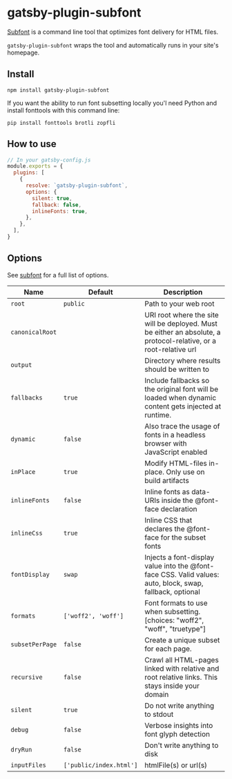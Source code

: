 # gatsby-plugin-subfont

[Subfont](https://github.com/Munter/subfont#readme) is a command line tool that optimizes font delivery for HTML files.

`gatsby-plugin-subfont` wraps the tool and automatically runs in your site's homepage.

## Install

`npm install gatsby-plugin-subfont`

If you want the ability to run font subsetting locally you'l need Python and install fonttools with this command line:

`pip install fonttools brotli zopfli`

## How to use

```javascript
// In your gatsby-config.js
module.exports = {
  plugins: [
    {
      resolve: `gatsby-plugin-subfont`,
      options: {
        silent: true,
        fallback: false,
        inlineFonts: true,
      },
    },
  ],
}
```

## Options

See [subfont](https://github.com/Munter/subfont/blob/4b5a59afd17008ca35b6c32b52e3e922159e22fc/lib/subfont.js#L10) for a full list of options.

| Name            | Default                 | Description                                                                                                       |
| --------------- | ----------------------- | ----------------------------------------------------------------------------------------------------------------- |
| `root`          | `public`                | Path to your web root                                                                                             |
| `canonicalRoot` |                         | URI root where the site will be deployed. Must be either an absolute, a protocol-relative, or a root-relative url |
| `output`        |                         | Directory where results should be written to                                                                      |  |  |
| `fallbacks`     | `true`                  | Include fallbacks so the original font will be loaded when dynamic content gets injected at runtime.              |
| `dynamic`       | `false`                 | Also trace the usage of fonts in a headless browser with JavaScript enabled                                       |
| `inPlace`       | `true`                  | Modify HTML-files in-place. Only use on build artifacts                                                           |
| `inlineFonts`   | `false`                 | Inline fonts as data-URIs inside the @font-face declaration                                                       |
| `inlineCss`     | `true`                  | Inline CSS that declares the @font-face for the subset fonts                                                      |
| `fontDisplay`   | `swap`                  | Injects a font-display value into the @font-face CSS. Valid values: auto, block, swap, fallback, optional         |
| `formats`       | `['woff2', 'woff']`     | Font formats to use when subsetting. [choices: "woff2", "woff", "truetype"]                                       |
| `subsetPerPage` | `false`                 | Create a unique subset for each page.                                                                             |
| `recursive`     | `false`                 | Crawl all HTML-pages linked with relative and root relative links. This stays inside your domain                  |
| `silent`        | `true`                  | Do not write anything to stdout                                                                                   |
| `debug`         | `false`                 | Verbose insights into font glyph detection                                                                        |
| `dryRun`        | `false`                 | Don't write anything to disk                                                                                      |
| `inputFiles`    | `['public/index.html']` | htmlFile(s) or url(s)                                                                                             |
